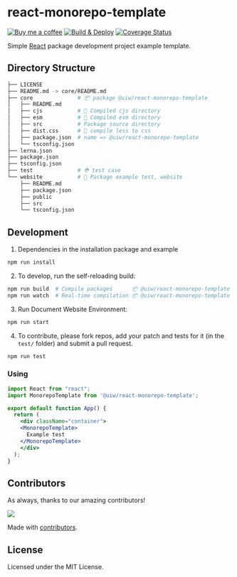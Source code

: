 react-monorepo-template
===

[![Buy me a coffee](https://img.shields.io/badge/Buy%20me%20a%20coffee-048754?logo=buymeacoffee)](https://jaywcjlove.github.io/#/sponsor)
[![Build & Deploy](https://github.com/uiwjs/react-monorepo-template/actions/workflows/ci.yml/badge.svg)](https://github.com/uiwjs/react-monorepo-template/actions/workflows/ci.yml)
[![Coverage Status](https://uiwjs.github.io/react-monorepo-template/badges.svg)](https://uiwjs.github.io/react-monorepo-template/coverage/lcov-report/)

Simple [React](https://github.com/facebook/react) package development project example template.

## Directory Structure

```bash
├── LICENSE
├── README.md -> core/README.md
├── core              # 📦 package @uiw/react-monorepo-template
│   ├── README.md
│   ├── cjs           # 🔄 Compiled cjs directory
│   ├── esm           # 🔄 Compiled esm directory
│   ├── src           # Package source directory
│   ├── dist.css      # 🔄 compile less to css
│   ├── package.json  # name => @uiw/react-monorepo-template
│   └── tsconfig.json
├── lerna.json
├── package.json
├── tsconfig.json
├── test              # ⛑ test case
└── website           # 🐝 Package example test, website
    ├── README.md
    ├── package.json
    ├── public
    ├── src
    └── tsconfig.json
```

## Development

1. Dependencies in the installation package and example

```bash
npm run install
```

2. To develop, run the self-reloading build:

```bash
npm run build  # Compile packages      📦 @uiw/react-monorepo-template
npm run watch  # Real-time compilation 📦 @uiw/react-monorepo-template
```

3. Run Document Website Environment:

```bash
npm run start
```

4. To contribute, please fork repos, add your patch and tests for it (in the `test/` folder) and submit a pull request.

```
npm run test
```


### Using

```jsx mdx:preview
import React from "react";
import MonorepoTemplate from '@uiw/react-monorepo-template';

export default function App() {
  return (
    <div className="container">
    <MonorepoTemplate>
      Example test
    </MonorepoTemplate>
    </div>
  );
}
```

## Contributors

As always, thanks to our amazing contributors!

<a href="https://github.com/uiwjs/react-monorepo-template/graphs/contributors">
  <img src="https://uiwjs.github.io/react-monorepo-template/CONTRIBUTORS.svg" />
</a>

Made with [contributors](https://github.com/jaywcjlove/github-action-contributors).

## License

Licensed under the MIT License.